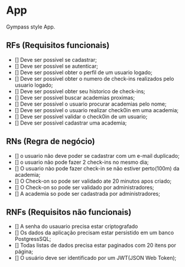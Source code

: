 # App

Gympass style App.

## RFs (Requisitos funcionais)

- [] Deve ser possivel se cadastrar;
- [] Deve ser possivel se autenticar;
- [] Deve ser possivel obter o perfil de um usuario logado;
- [] Deve ser possivel obter o numero de check-ins realizados pelo usuario logado;
- [] Deve ser possivel obter seu historico de check-ins;
- [] Deve ser possivel buscar academias proximas;
- [] Deve ser possivel o usuario procurar academias pelo nome;
- [] Deve ser possivel o usuario realizar check0in em uma academia;
- [] Deve ser possivel validar o check0in de um usuario;
- [] Deve ser possivel cadastrar uma academia;

## RNs (Regra de negócio)

- [] o usuario não deve poder se cadastrar com um e-mail duplicado;
- [] o usuario não pode fazer 2 check-ins no mesmo dia;
- [] O usuario nào pode fazer check-in se não estiver perto(100m) da academia;
- [] O Check-on so pode ser validado ate 20 minutos apos criado;
- [] O Check-on so pode ser validado por administradores;
- [] A academia so pode ser cadastrada por administradores;

## RNFs (Requisitos não funcionais)

- [] A senha do usauario precisa estar criptografado
- [] Os dados da aplicação precisam estar persistido em um banco PostgressSQL;
- [] Todas listas de dados precisa estar paginados com 20 itens por página;
- [] O usuário deve ser identificado por um JWT(JSON Web Token);
